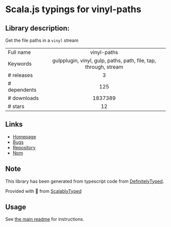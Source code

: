 
# Scala.js typings for vinyl-paths


## Library description:
Get the file paths in a `vinyl` stream

|                    |                 |
| ------------------ | :-------------: |
| Full name          | vinyl-paths |
| Keywords           | gulpplugin, vinyl, gulp, paths, path, file, tap, through, stream |
| # releases         | 3 |
| # dependents       | 125 |
| # downloads        | 1837389 |
| # stars            | 12 |

## Links
- [Homepage](https://github.com/sindresorhus/vinyl-paths#readme)
- [Bugs](https://github.com/sindresorhus/vinyl-paths/issues)
- [Repository](https://github.com/sindresorhus/vinyl-paths)
- [Npm](https://www.npmjs.com/package/vinyl-paths)
    


## Note
This library has been generated from typescript code from [DefinitelyTyped](https://definitelytyped.org).

Provided with :purple_heart: from [ScalablyTyped](https://github.com/oyvindberg/ScalablyTyped)

## Usage
See [the main readme](../../readme.md) for instructions.


